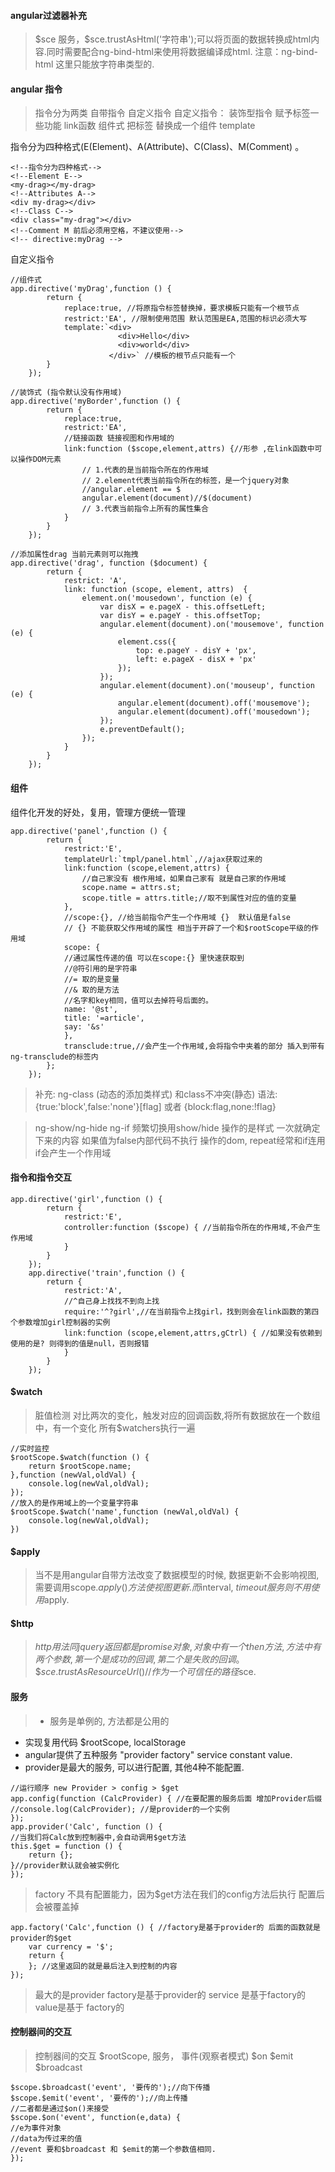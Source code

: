 #### angular过滤器补充
> \$sce 服务，\$sce.trustAsHtml('字符串');可以将页面的数据转换成html内容.同时需要配合ng-bind-html来使用将数据编译成html.
> 注意：ng-bind-html 这里只能放字符串类型的.

#### angular 指令
> 指令分为两类 自带指令  自定义指令
> 自定义指令：
> 装饰型指令 赋予标签一些功能  link函数
    组件式 把标签 替换成一个组件 template

指令分为四种格式(E(Element)、A(Attribute)、C(Class)、M(Comment) 。
```
<!--指令分为四种格式-->
<!--Element E-->
<my-drag></my-drag>
<!--Attributes A-->
<div my-drag></div>
<!--Class C-->
<div class="my-drag"></div>
<!--Comment M 前后必须用空格，不建议使用-->
<!-- directive:myDrag -->
```

自定义指令
```
//组件式
app.directive('myDrag',function () {
        return {
            replace:true, //将原指令标签替换掉，要求模板只能有一个根节点
            restrict:'EA', //限制使用范围 默认范围是EA,范围的标识必须大写
            template:`<div>
                        <div>Hello</div>
                        <div>world</div>
                      </div>` //模板的根节点只能有一个
        }
    });
```
```
//装饰式 (指令默认没有作用域)
app.directive('myBorder',function () {
        return {
            replace:true,
            restrict:'EA',
            //链接函数 链接视图和作用域的
            link:function ($scope,element,attrs) {//形参 ,在link函数中可以操作DOM元素
                // 1.代表的是当前指令所在的作用域
                // 2.element代表当前指令所在的标签，是一个jquery对象
                //angular.element == $
                angular.element(document)//$(document)
                // 3.代表当前指令上所有的属性集合
            }
        }
    });
```
```
//添加属性drag 当前元素则可以拖拽
app.directive('drag', function ($document) {
        return {
            restrict: 'A',
            link: function (scope, element, attrs)  {
                element.on('mousedown', function (e) {
                    var disX = e.pageX - this.offsetLeft;
                    var disY = e.pageY - this.offsetTop;
                    angular.element(document).on('mousemove', function (e) {
                        element.css({
                            top: e.pageY - disY + 'px',
                            left: e.pageX - disX + 'px'
                        });
                    });
                    angular.element(document).on('mouseup', function (e) {
                        angular.element(document).off('mousemove');
                        angular.element(document).off('mousedown');
                    });
                    e.preventDefault();
                });
            }
        }
    });
```

#### 组件
组件化开发的好处，复用，管理方便统一管理
```
app.directive('panel',function () {
        return {
            restrict:'E',
            templateUrl:`tmpl/panel.html`,//ajax获取过来的
            link:function (scope,element,attrs) {
                //自己家没有 根作用域，如果自己家有 就是自己家的作用域
                scope.name = attrs.st;
                scope.title = attrs.title;//取不到属性对应的值的变量
            },
            //scope:{}, //给当前指令产生一个作用域 {}  默认值是false
            // {} 不能获取父作用域的属性 相当于开辟了一个和$rootScope平级的作用域
            scope: {
            //通过属性传递的值 可以在scope:{} 里快速获取到
			//@符引用的是字符串
			//= 取的是变量
			//& 取的是方法
			//名字和key相同，值可以去掉符号后面的。
			name: '@st',
			title: '=article',
			say: '&s'
            },
            transclude:true,//会产生一个作用域,会将指令中夹着的部分 插入到带有ng-transclude的标签内
        };
    });
```

> 补充:
ng-class (动态的添加类样式) 和class不冲突(静态)
语法: {true:'block',false:'none'}[flag] 或者 {block:flag,none:!flag}

> ng-show/ng-hide ng-if
频繁切换用show/hide  操作的是样式
一次就确定下来的内容 如果值为false内部代码不执行 操作的dom, repeat经常和if连用  if会产生一个作用域

#### 指令和指令交互
```
app.directive('girl',function () {
        return {
            restrict:'E',
            controller:function ($scope) { //当前指令所在的作用域,不会产生作用域
            }
        }
    });
    app.directive('train',function () {
        return {
            restrict:'A',
            //^自己身上找找不到向上找
            require:'^?girl',//在当前指令上找girl，找到则会在link函数的第四个参数增加girl控制器的实例
            link:function (scope,element,attrs,gCtrl) { //如果没有依赖到使用的是? 则得到的值是null，否则报错
            }
        }
    });
```

#### $watch
> 脏值检测 对比两次的变化，触发对应的回调函数,将所有数据放在一个数组中，有一个变化 所有$watchers执行一遍
```
//实时监控
$rootScope.$watch(function () {
    return $rootScope.name;
},function (newVal,oldVal) {
    console.log(newVal,oldVal);
});
//放入的是作用域上的一个变量字符串
$rootScope.$watch('name',function (newVal,oldVal) {
    console.log(newVal,oldVal);
})
```

#### $apply
> 当不是用angular自带方法改变了数据模型的时候, 数据更新不会影响视图, 需要调用scope.$apply()方法使视图更新.而$interval, $timeout服务则不用使用$apply.

#### $http
> $http 用法同jquery 返回都是promise对象, 对象中有一个then方法, 方法中有两个参数, 第一个是成功的回调,第二个是失败的回调。
\$sce.trustAsResourceUrl()//作为一个可信任的路径$sce.

#### 服务
> - 服务是单例的, 方法都是公用的
- 实现复用代码 $rootScope, localStorage
- angular提供了五种服务 "provider factory" service constant value.
- provider是最大的服务, 可以进行配置, 其他4种不能配置.
```
//运行顺序 new Provider > config > $get
app.config(function (CalcProvider) { //在要配置的服务后面 增加Provider后缀
//console.log(CalcProvider); //是provider的一个实例
});
app.provider('Calc', function () {
//当我们将Calc放到控制器中,会自动调用$get方法
this.$get = function () {
    return {};
}//provider默认就会被实例化
});
```
>factory 不具有配置能力，因为$get方法在我们的config方法后执行 配置后会被覆盖掉
```
app.factory('Calc',function () { //factory是基于provider的 后面的函数就是provider的$get
    var currency = '$';
    return {
    }; //这里返回的就是最后注入到控制的内容
});
```
>最大的是provider factory是基于provider的  service 是基于factory的  value是基于 factory的

#### 控制器间的交互
>控制器间的交互 $rootScope, 服务， 事件(观察者模式) $on  $emit  $broadcast
```
$scope.$broadcast('event', '要传的');//向下传播
$scope.$emit('event', '要传的');//向上传播
//二者都是通过$on()来接受
$scope.$on('event', function(e,data) {
//e为事件对象
//data为传过来的值
//event 要和$broadcast 和 $emit的第一个参数值相同.
});
```